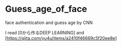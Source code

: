 # Guess_age_of_face
face authentication and guess age by CNN

I read [0から作るDEEP LEARNING] and [https://qiita.com/yu4u/items/a2410f46669c5f20ee8e]
